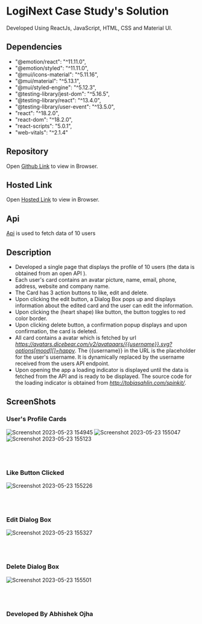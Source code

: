 # LogiNext Case Study's Solution
Developed Using ReactJs, JavaScript, HTML, CSS and Material UI.

## Dependencies
- "@emotion/react": "^11.11.0",
- "@emotion/styled": "^11.11.0",
- "@mui/icons-material": "^5.11.16",
- "@mui/material": "^5.13.1",
- "@mui/styled-engine": "^5.12.3",
- "@testing-library/jest-dom": "^5.16.5",
- "@testing-library/react": "^13.4.0",
- "@testing-library/user-event": "^13.5.0",
- "react": "^18.2.0",
- "react-dom": "^18.2.0",
- "react-scripts": "5.0.1",
- "web-vitals": "^2.1.4"

## Repository
Open [Github Link](https://github.com/Abhishek97Ojha/LogiNext-Case-Study) to view in Browser.

## Hosted Link
Open [Hosted Link](https://logi-next-case-study.vercel.app/) to view in Browser.

## Api
[Api](https://jsonplaceholder.typicode.com/users) is used to fetch data of 10 users

## Description
- Developed a single page that displays the profile of 10 users (the data is obtained from an open API ). 
- Each user's card contains an avatar picture, name, email, phone, address, website and company name.
- The Card has 3 action buttons to like, edit and delete.
- Upon clicking the edit button, a Dialog Box pops up and displays information about the edited card and the user can edit the information.
- Upon clicking the (heart shape) like button, the button toggles to red color border.
- Upon clicking delete button, a confirmation popup displays and upon confirmation, the card is deleted. 
- All card contains a avatar which is fetched by url *https://avatars.dicebear.com/v2/avataaars/{{username}}.svg?options[mood][]=happy*. The {{username}} in the URL is the placeholder for the user's username. It is dynamically replaced by the username received from the users API endpoint.
- Upon opening the app a loading indicator is displayed until the data is fetched from the API and is ready to be displayed. The source code for the loading indicator is obtained from *http://tobiasahlin.com/spinkit/*.

## ScreenShots

### User's Profile Cards
![Screenshot 2023-05-23 154945](https://github.com/Abhishek97Ojha/LogiNext-Case-Study/assets/73434349/898c4c5d-3a29-4c40-8d89-b1f61ffb94c2)
![Screenshot 2023-05-23 155047](https://github.com/Abhishek97Ojha/LogiNext-Case-Study/assets/73434349/bdde89e4-6099-4378-9ff7-f320a110f74d)
![Screenshot 2023-05-23 155123](https://github.com/Abhishek97Ojha/LogiNext-Case-Study/assets/73434349/feef708d-8f2d-45e3-9dc0-b088140504dc)


<br/><br/>

### Like Button Clicked
![Screenshot 2023-05-23 155226](https://github.com/Abhishek97Ojha/LogiNext-Case-Study/assets/73434349/63fe2c05-6453-4f2f-a2f0-035dd3dd75e8)

<br/><br/>

### Edit Dialog Box 
![Screenshot 2023-05-23 155327](https://github.com/Abhishek97Ojha/LogiNext-Case-Study/assets/73434349/e3c3e62e-9416-41b2-b73d-49af30bc3185)

<br/><br/>

### Delete Dialog Box
![Screenshot 2023-05-23 155501](https://github.com/Abhishek97Ojha/LogiNext-Case-Study/assets/73434349/c2eda763-fcfa-4713-b5db-61ec66affc8e)

<br/><br/>

### Developed By Abhishek Ojha

